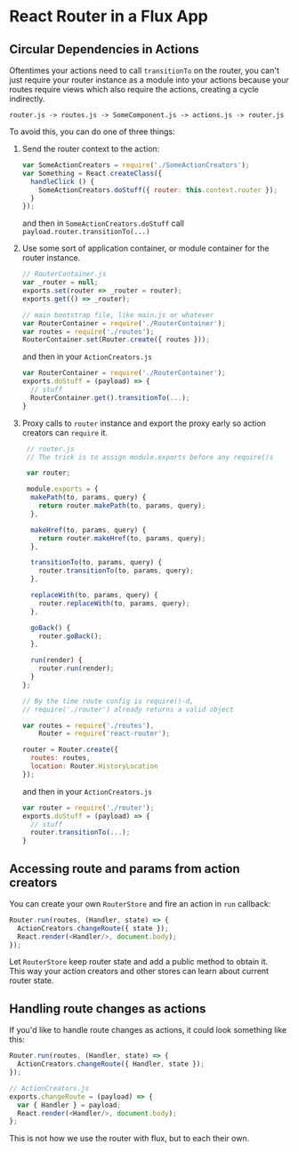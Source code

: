 React Router in a Flux App
==========================

Circular Dependencies in Actions
--------------------------------

Oftentimes your actions need to call `transitionTo` on the router, you
can't just require your router instance as a module into your actions
because your routes require views which also require the actions,
creating a cycle indirectly.

`router.js -> routes.js -> SomeComponent.js -> actions.js -> router.js`

To avoid this, you can do one of three things:

1. Send the router context to the action:

    ```js
    var SomeActionCreators = require('./SomeActionCreators');
    var Something = React.createClass({
      handleClick () {
        SomeActionCreators.doStuff({ router: this.context.router });
      }
    });
    ```

   and then in `SomeActionCreators.doStuff` call
   `payload.router.transitionTo(...)`

2. Use some sort of application container, or module container for the
   router instance.

    ```js
    // RouterContainer.js
    var _router = null;
    exports.set(router => _router = router);
    exports.get(() => _router);
    ```

    ```js
    // main bootstrap file, like main.js or whatever
    var RouterContainer = require('./RouterContainer');
    var routes = require('./routes');
    RouterContainer.set(Router.create({ routes }));
    ```

   and then in your `ActionCreators.js`

    ```js
    var RouterContainer = require('./RouterContainer');
    exports.doStuff = (payload) => {
      // stuff
      RouterContainer.get().transitionTo(...);
    }
    ```

3. Proxy calls to `router` instance and export the proxy early so action creators can `require` it.

    ```js
     // router.js
     // The trick is to assign module.exports before any require()s

     var router;

     module.exports = {
      makePath(to, params, query) {
        return router.makePath(to, params, query);
      },

      makeHref(to, params, query) {
        return router.makeHref(to, params, query);
      },

      transitionTo(to, params, query) {
        router.transitionTo(to, params, query);
      },

      replaceWith(to, params, query) {
        router.replaceWith(to, params, query);
      },

      goBack() {
        router.goBack();
      },

      run(render) {
        router.run(render);
      }
    };

    // By the time route config is require()-d,
    // require('./router') already returns a valid object

    var routes = require('./routes'),
        Router = require('react-router');

    router = Router.create({
      routes: routes,
      location: Router.HistoryLocation
    });
    ```

   and then in your `ActionCreators.js`

    ```js
    var router = require('./router');
    exports.doStuff = (payload) => {
      // stuff
      router.transitionTo(...);
    }
    ```

Accessing route and params from action creators
-----------------------------------------------

You can create your own `RouterStore` and fire an action in `run` callback:

```js
Router.run(routes, (Handler, state) => {
  ActionCreators.changeRoute({ state });
  React.render(<Handler/>, document.body);
});
```

Let `RouterStore` keep router state and add a public method to obtain it.  
This way your action creators and other stores can learn about current router state.

Handling route changes as actions
---------------------------------

If you'd like to handle route changes as actions, it could look
something like this:

```js
Router.run(routes, (Handler, state) => {
  ActionCreators.changeRoute({ Handler, state });
});
```

```js
// ActionCreators.js
exports.changeRoute = (payload) => {
  var { Handler } = payload;
  React.render(<Handler/>, document.body);
};
```

This is not how we use the router with flux, but to each their own.

